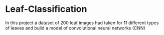 # Leaf-Classification
In this project a dataset of 200 leaf images had taken for 11 different types of leaves and build a model of convolutional neural networks (CNN)
